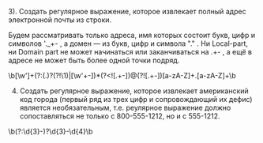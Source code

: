 3). Создать регулярное выражение, которое извлекает полный адрес электронной почты из строки.

Будем рассматривать только адреса, имя которых состоит букв, цифр и символов '._+- , а домен — из букв, цифр и символа "." . Ни Local-part, ни Domain part не может начинаться или заканчиваться на .+- , а ещё в адресе не может быть более одной точки подряд.

\b[\w']+(?:(\.)?(?!\1)|[\w'+-])*(?<![.+-])@(?![.+-])[a-zA-Z]+\.[a-zA-Z]+\b


4) Создать регулярное выражение, которое извлекает американский код города (первый ряд из трех цифр и сопровождающий их дефис) является необязательным, т.е. реулярное выражение должно сопоставляться не только с 800-555-1212, но и с 555-1212.

\b(?:\d{3}-)?\d{3}-\d{4}\b